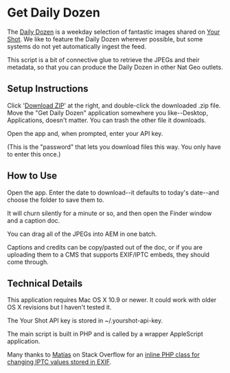 # Get Daily Dozen 

The [Daily Dozen](http://yourshot.nationalgeographic.com/daily-dozen/) is a weekday selection of fantastic images shared on [Your Shot](http://yourshot.nationalgeographic.com/). We like to feature the Daily Dozen wherever possible, but some systems do not yet automatically ingest the feed. 

This script is a bit of connective glue to retrieve the JPEGs and their metadata, so that you can produce the Daily Dozen in other Nat Geo outlets.

## Setup Instructions

Click '[Download ZIP](https://github.com/combs/getdailydozen/archive/master.zip)' at the right, and double-click the downloaded .zip file. Move the "Get Daily Dozen" application somewhere you like--Desktop, Applications, doesn't matter. You can trash the other file it downloads. 

Open the app and, when prompted, enter your API key.

(This is the "password" that lets you download files this way. You only have to enter this once.)

## How to Use

Open the app. Enter the date to download--it defaults to today's date--and choose the folder to save them to.

It will churn silently for a minute or so, and then open the Finder window and a caption doc. 

You can drag all of the JPEGs into AEM in one batch.

Captions and credits can be copy/pasted out of the doc, or if you are uploading them to a CMS that supports EXIF/IPTC embeds, they should come through.

## Technical Details

This application requires Mac OS X 10.9 or newer. It could work with older OS X revisions but I haven't tested it.

The Your Shot API key is stored in ~/.yourshot-api-key.

The main script is built in PHP and is called by a wrapper AppleScript application. 

Many thanks to [Matías](http://stackoverflow.com/users/702353/mat%C3%ADas) on Stack Overflow for an [inline PHP class for changing IPTC values stored in EXIF](http://stackoverflow.com/questions/5384962/writing-exif-data-in-php).
